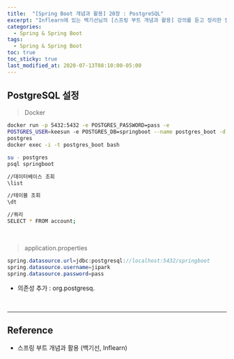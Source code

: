 ```yaml
---
title:  "[Spring Boot 개념과 활용] 20장 : PostgreSQL"
excerpt: "Inflearn에 있는 백기선님의 [스프링 부트 개념과 활용] 강의를 듣고 정리한 필기입니다."
categories:
  - Spring & Spring Boot
tags:
  - Spring & Spring Boot
toc: true
toc_sticky: true
last_modified_at: 2020-07-13T08:10:00-05:00
---
```


## PostgreSQL 설정

> Docker

```sh
docker run -p 5432:5432 -e POSTGRES_PASSWORD=pass -e
POSTGRES_USER=keesun -e POSTGRES_DB=springboot --name postgres_boot -d
postgres
docker exec -i -t postgres_boot bash

su - postgres
psql springboot

//데이터베이스 조회
\list

//테이블 조회
\dt

//쿼리
SELECT * FROM account;
```

<br>

> application.properties

```java
spring.datasource.url=jdbc:postgresql://localhost:5432/springboot
spring.datasource.username=jipark
spring.datasource.password=pass
```

* 의존성 추가 : org.postgresq.

<br>

---

## Reference

* 스프링 부트 개념과 활용 (백기선, Inflearn)

